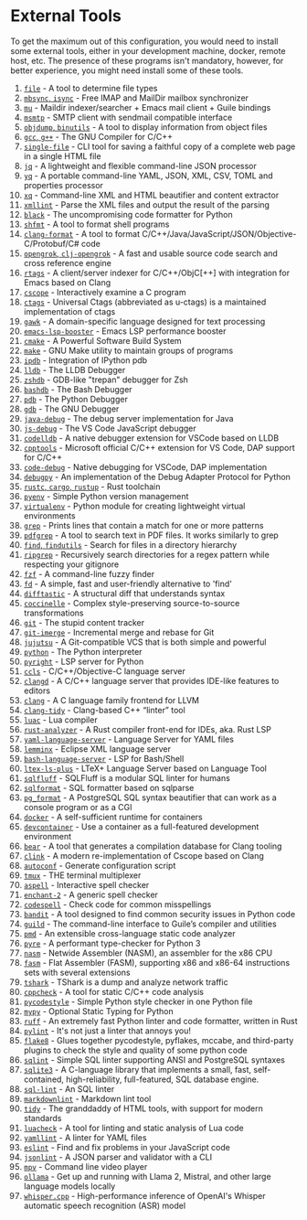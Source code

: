 # External Tools
To get the maximum out of this configuration, you would need to install some
external tools, either in your development machine, docker, remote host, etc.
The presence of these programs isn't mandatory, however, for better experience,
you might need install some of these tools.

1. [`file`](https://darwinsys.com/file) - A tool to determine file types
2. [`mbsync`, `isync`](https://isync.sourceforge.io) - Free IMAP and MailDir mailbox synchronizer
3. [`mu`](https://github.com/djcb/mu) - Maildir indexer/searcher + Emacs mail client + Guile bindings
4. [`msmtp`](https://github.com/marlam/msmtp) - SMTP client with sendmail compatible interface
5. [`objdump`, `binutils`](https://en.wikipedia.org/wiki/Objdump) - A tool to display information from object files
6. [`gcc`, `g++`](https://gcc.gnu.org) - The GNU Compiler for C/C++
7. [`single-file`](https://github.com/gildas-lormeau/single-file-cli) - CLI tool for saving a faithful copy of a complete web page in a single HTML file
8. [`jq`](https://github.com/jqlang/jq) - A lightweight and flexible command-line JSON processor
9. [`yq`](https://github.com/mikefarah/yq) - A portable command-line YAML, JSON, XML, CSV, TOML and properties processor
10. [`xq`](https://github.com/sibprogrammer/xq) - Command-line XML and HTML beautifier and content extractor
11. [`xmllint`](https://github.com/GNOME/libxml2) - Parse the XML files and output the result of the parsing
12. [`black`](https://github.com/psf/black) - The uncompromising code formatter for Python
13. [`shfmt`](https://github.com/mvdan/sh) - A tool to format shell programs
14. [`clang-format`](https://clang.llvm.org/docs/ClangFormat.html) - A tool to format C/C++/Java/JavaScript/JSON/Objective-C/Protobuf/C# code
15. [`opengrok`, `clj-opengrok`](https://github.com/youngker/clj-opengrok) - A fast and usable source code search and cross reference engine
16. [`rtags`](https://github.com/Andersbakken/rtags) - A client/server indexer for C/C++/ObjC[++] with integration for Emacs based on Clang
17. [`cscope`](https://cscope.sourceforge.net) - Interactively examine a C program
18. [`ctags`](https://github.com/universal-ctags/ctags) - Universal Ctags (abbreviated as u-ctags) is a maintained implementation of ctags
19. [`gawk`](https://www.gnu.org/software/gawk) - A domain-specific language designed for text processing
20. [`emacs-lsp-booster`](https://github.com/blahgeek/emacs-lsp-booster) - Emacs LSP performance booster
21. [`cmake`](https://github.com/Kitware/CMake) - A Powerful Software Build System
22. [`make`](https://www.gnu.org/software/make) - GNU Make utility to maintain groups of programs
23. [`ipdb`](https://github.com/gotcha/ipdb) - Integration of IPython pdb
24. [`lldb`](https://lldb.llvm.org) - The LLDB Debugger
25. [`zshdb`](https://github.com/rocky/zshdb) - GDB-like "trepan" debugger for Zsh
26. [`bashdb`](https://bashdb.sourceforge.net) - The Bash Debugger
27. [`pdb`](https://docs.python.org/3/library/pdb.html) - The Python Debugger
28. [`gdb`](https://www.sourceware.org/gdb) - The GNU Debugger
29. [`java-debug`](https://github.com/microsoft/java-debug) - The debug server implementation for Java
30. [`js-debug`](https://github.com/microsoft/vscode-js-debug) - The VS Code JavaScript debugger
31. [`codelldb`](https://github.com/vadimcn/codelldb) - A native debugger extension for VSCode based on LLDB
32. [`cpptools`](https://github.com/microsoft/vscode-cpptools) - Microsoft official C/C++ extension for VS Code, DAP support for C/C++
33. [`code-debug`](https://github.com/WebFreak001/code-debug) - Native debugging for VSCode, DAP implementation
34. [`debugpy`](https://github.com/microsoft/debugpy) - An implementation of the Debug Adapter Protocol for Python
35. [`rustc`, `cargo`, `rustup`](https://github.com/rust-lang/rust) - Rust toolchain
36. [`pyenv`](https://github.com/pyenv/pyenv) - Simple Python version management
37. [`virtualenv`](https://docs.python.org/3/library/venv.html) - Python module for creating lightweight virtual environments
38. [`grep`](https://www.gnu.org/software/grep/manual/grep.html) - Prints lines that contain a match for one or more patterns
39. [`pdfgrep`](https://gitlab.com/pdfgrep/pdfgrep) - A tool to search text in PDF files. It works similarly to grep
40. [`find`, `findutils`](https://www.gnu.org/software/findutils) - Search for files in a directory hierarchy
41. [`ripgrep`](https://github.com/BurntSushi/ripgrep) - Recursively search directories for a regex pattern while respecting your gitignore
42. [`fzf`](https://github.com/junegunn/fzf) - A command-line fuzzy finder
43. [`fd`](https://github.com/sharkdp/fd) - A simple, fast and user-friendly alternative to 'find'
44. [`difftastic`](https://github.com/Wilfred/difftastic) - A structural diff that understands syntax
45. [`coccinelle`](https://github.com/coccinelle/coccinelle) - Complex style-preserving source-to-source transformations
46. [`git`](https://github.com/git/git) - The stupid content tracker
47. [`git-imerge`](https://github.com/mhagger/git-imerge) - Incremental merge and rebase for Git
48. [`jujutsu`](https://github.com/martinvonz/jj) - A Git-compatible VCS that is both simple and powerful
49. [`python`](https://python.org) - The Python interpreter
50. [`pyright`](https://github.com/microsoft/pyright) - LSP server for Python
51. [`ccls`](https://github.com/MaskRay/ccls) - C/C++/Objective-C language server
52. [`clangd`](https://clangd.llvm.org) - A C/C++ language server that provides IDE-like features to editors
53. [`clang`](https://clang.llvm.org) - A C language family frontend for LLVM
54. [`clang-tidy`](https://clang.llvm.org/extra/clang-tidy) - Clang-based C++ “linter” tool
55. [`luac`](https://www.lua.org) - Lua compiler
56. [`rust-analyzer`](https://github.com/rust-lang/rust-analyzer) - A Rust compiler front-end for IDEs, aka. Rust LSP
57. [`yaml-language-server`](https://github.com/redhat-developer/yaml-language-server) - Language Server for YAML files
58. [`lemminx`](https://github.com/eclipse/lemminx) - Eclipse XML language server
59. [`bash-language-server`](https://github.com/bash-lsp/bash-language-server) - LSP for Bash/Shell
60. [`ltex-ls-plus`](https://github.com/ltex-plus/ltex-ls-plus) - LTeX+ Language Server based on Language Tool
61. [`sqlfluff`](https://github.com/sqlfluff/sqlfluff) - SQLFluff is a modular SQL linter for humans
62. [`sqlformat`](https://github.com/andialbrecht/sqlparse) - SQL formatter based on sqlparse
63. [`pg_format`](https://github.com/darold/pgFormatter) - A PostgreSQL SQL syntax beautifier that can work as a console program or as a CGI
64. [`docker`](https://www.docker.com) - A self-sufficient runtime for containers
65. [`devcontainer`](https://github.com/devcontainers/cli) - Use a container as a full-featured development environment
66. [`bear`](https://github.com/rizsotto/Bear) - A tool that generates a compilation database for Clang tooling
67. [`clink`](https://github.com/Smattr/clink) - A modern re-implementation of Cscope based on Clang
68. [`autoconf`](https://www.gnu.org/software/autoconf) - Generate configuration script
69. [`tmux`](https://github.com/tmux/tmux) - THE terminal multiplexer
70. [`aspell`](https://github.com/GNUAspell/aspell) - Interactive spell checker
71. [`enchant-2`](https://github.com/AbiWord/enchant) - A generic spell checker
72. [`codespell`](https://github.com/codespell-project/codespell) - Check code for common misspellings
73. [`bandit`](https://github.com/pycqa/bandit) - A tool designed to find common security issues in Python code
74. [`guild`](https://www.gnu.org/software/guile) - The command-line interface to Guile’s compiler and utilities
75. [`pmd`](https://github.com/pmd/pmd) - An extensible cross-language static code analyzer
76. [`pyre`](https://github.com/facebook/pyre-check) - A performant type-checker for Python 3
77. [`nasm`](https://github.com/netwide-assembler/nasm) - Netwide Assembler (NASM), an assembler for the x86 CPU
78. [`fasm`](https://flatassembler.net) - Flat Assembler (FASM), supporting x86 and x86-64 instructions sets with several extensions
79. [`tshark`](https://flatassembler.net) - TShark is a dump and analyze network traffic
80. [`cppcheck`](https://github.com/danmar/cppcheck) - A tool for static C/C++ code analysis
81. [`pycodestyle`](https://github.com/pycqa/pycodestyle) - Simple Python style checker in one Python file
82. [`mypy`](https://github.com/python/mypy) - Optional Static Typing for Python
83. [`ruff`](https://github.com/astral-sh/ruff) - An extremely fast Python linter and code formatter, written in Rust
84. [`pylint`](https://github.com/pylint-dev/pylint) - It's not just a linter that annoys you!
85. [`flake8`](https://github.com/pycqa/flake8) - Glues together pycodestyle, pyflakes, mccabe, and third-party plugins to check the style and quality of some python code
86. [`sqlint`](https://github.com/purcell/sqlint) - Simple SQL linter supporting ANSI and PostgreSQL syntaxes
87. [`sqlite3`](https://github.com/sqlite/sqlite) - A C-language library that implements a small, fast, self-contained, high-reliability, full-featured, SQL database engine.
88. [`sql-lint`](https://github.com/joereynolds/sql-lint) - An SQL linter
89. [`markdownlint`](https://github.com/markdownlint/markdownlint) - Markdown lint tool
90. [`tidy`](https://github.com/htacg/tidy-html5) - The granddaddy of HTML tools, with support for modern standards
91. [`luacheck`](https://github.com/mpeterv/luacheck) - A tool for linting and static analysis of Lua code
92. [`yamllint`](https://github.com/adrienverge/yamllint) - A linter for YAML files
93. [`eslint`](https://github.com/eslint/eslint) - Find and fix problems in your JavaScript code
94. [`jsonlint`](https://github.com/zaach/jsonlint) - A JSON parser and validator with a CLI
95. [`mpv`](https://github.com/mpv-player/mpv) - Command line video player
96. [`ollama`](https://github.com/ollama/ollama) - Get up and running with Llama 2, Mistral, and other large language models locally
97. [`whisper.cpp`](https://github.com/ggerganov/whisper.cpp) - High-performance inference of OpenAI's Whisper automatic speech recognition (ASR) model
